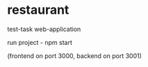 # restaurant
test-task web-application

run project - npm start

(frontend on port 3000, backend on port 3001)
